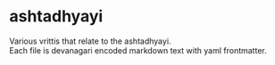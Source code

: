 # ashtadhyayi

Various vrittis that relate to the ashtadhyayi.  
Each file is devanagari encoded markdown text with yaml frontmatter.
